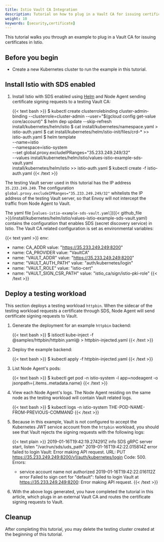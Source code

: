 ```yaml
---
title: Istio Vault CA Integration
description: Tutorial on how to plug in a Vault CA for issuing certificates in Istio.
weight: 10
keywords: [security,certificate]
---
```


This tutorial walks you through an example to plug in a Vault CA for issuing
certificates in Istio.

## Before you begin

* Create a new Kubernetes cluster to run the example in this tutorial.

## Install Istio with SDS enabled

1.  Install Istio with SDS enabled using [Helm](/docs/setup/kubernetes/helm-install/#prerequisites)
and Node Agent sending certificate signing
requests to a testing Vault CA:

    {{< text bash >}}
    $ kubectl create clusterrolebinding cluster-admin-binding --clusterrole=cluster-admin --user="$(gcloud config get-value core/account)"
    $ helm dep update --skip-refresh install/kubernetes/helm/istio
    $ cat install/kubernetes/namespace.yaml > istio-auth.yaml
    $ cat install/kubernetes/helm/istio-init/files/crd-* >> istio-auth.yaml
    $ helm template \
        --name=istio \
        --namespace=istio-system \
        --set global.proxy.excludeIPRanges="35.233.249.249/32" \
        --values install/kubernetes/helm/istio/values-istio-example-sds-vault.yaml \
        install/kubernetes/helm/istio >> istio-auth.yaml
    $ kubectl create -f istio-auth.yaml
    {{< /text >}}

The testing Vault server used in this tutorial has the IP
address `35.233.249.249`. The configuration
`global.proxy.excludeIPRanges="35.233.249.249/32"` whitelists the IP address of
the testing Vault server, so that Envoy will not intercept the traffic from
Node Agent to Vault.

The yaml file [`values-istio-example-sds-vault.yaml`]({{< github_file >}}/install/kubernetes/helm/istio/values-istio-example-sds-vault.yaml)
contains the configuration that enables SDS (secret discovery service) in Istio.
The Vault CA related configuration is set as environmental variables:

{{< text yaml >}}
env:
- name: CA_ADDR
  value: "https://35.233.249.249:8200"
- name: CA_PROVIDER
  value: "VaultCA"
- name: "VAULT_ADDR"
  value: "https://35.233.249.249:8200"
- name: "VAULT_AUTH_PATH"
  value: "auth/kubernetes/login"
- name: "VAULT_ROLE"
  value: "istio-cert"
- name: "VAULT_SIGN_CSR_PATH"
  value: "istio_ca/sign/istio-pki-role"
{{< /text >}}

## Deploy a testing workload

This section deploys a testing workload `httpbin`. When the sidecar of the
testing workload requests a certificate through SDS, Node Agent will send
certificate signing requests to Vault.

1.  Generate the deployment for an example `httpbin` backend:

    {{< text bash >}}
    $ istioctl kube-inject -f @samples/httpbin/httpbin.yaml@ > httpbin-injected.yaml
    {{< /text >}}

1.  Deploy the example backend:

    {{< text bash >}}
    $ kubectl apply -f httpbin-injected.yaml
    {{< /text >}}

1.  List Node Agent's pods:

    {{< text bash >}}
    $ kubectl get pod -n istio-system -l app=nodeagent -o jsonpath={.items..metadata.name}
    {{< /text >}}

1.  View each Node Agent's logs. The Node Agent residing on
the same node as the testing workload will contain Vault related logs.

    {{< text bash >}}
    $ kubectl logs -n istio-system THE-POD-NAME-FROM-PREVIOUS-COMMAND
    {{< /text >}}

1.  Because in this example, Vault is not configured to accept the Kubernetes JWT
service account from the `httpbin` workload, you should see that Vault rejects the
signing requests with the following logs:

    {{< text plain >}}
    2019-01-16T19:42:19.274291Z     info    SDS gRPC server start, listen "/var/run/sds/uds_path"
    2019-01-16T19:42:22.015814Z     error   failed to login Vault: Error making API request.
    URL: PUT https://35.233.249.249:8200/v1/auth/kubernetes/login
    Code: 500. Errors:
    * service account name not authorized
    2019-01-16T19:42:22.016112Z     error   Failed to sign cert for "default": failed to login Vault at https://35.233.249.249:8200: Error making API request.
    {{< /text >}}

1.  With the above logs generated, you have completed the tutorial in this
article, which plugs in an external Vault CA and routes the certificate signing
requests to Vault.

## Cleanup

After completing this tutorial, you may delete the testing cluster created
at the beginning of this tutorial.

